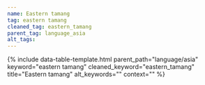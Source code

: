 ```yaml
---
name: Eastern tamang
tag: eastern tamang
cleaned_tag: eastern_tamang
parent_tag: language_asia
alt_tags: 
---
```


{% include data-table-template.html 
  parent_path="language/asia" 
  keyword="eastern tamang" 
  cleaned_keyword="eastern_tamang" 
  title="Eastern tamang"
  alt_keywords=""
  context=""
%}

